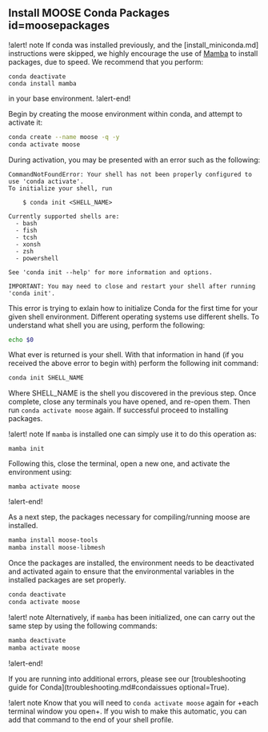 ## Install MOOSE Conda Packages id=moosepackages

!alert! note
If conda was installed previously, and the [install_miniconda.md] instructions were skipped,
we highly encourage the use of [Mamba](https://github.com/mamba-org/mamba) to install
packages, due to speed. We recommend that you perform:

```
conda deactivate
conda install mamba
```

in your base environment.
!alert-end!

Begin by creating the moose environment within conda, and attempt to activate it:

```bash
conda create --name moose -q -y
conda activate moose
```

During activation, you may be presented with an error such as the following:

```pre
CommandNotFoundError: Your shell has not been properly configured to use 'conda activate'.
To initialize your shell, run

    $ conda init <SHELL_NAME>

Currently supported shells are:
  - bash
  - fish
  - tcsh
  - xonsh
  - zsh
  - powershell

See 'conda init --help' for more information and options.

IMPORTANT: You may need to close and restart your shell after running 'conda init'.
```

This error is trying to exlain how to initialize Conda for the first time for your given shell environment. Different operating systems use different shells. To understand what shell you are using, perform the following:

```bash
echo $0
```

What ever is returned is your shell. With that information in hand (if you received the above error to begin with) perform the following init command:

```bash
conda init SHELL_NAME
```

Where SHELL_NAME is the shell you discovered in the previous step. Once complete, close any terminals you have opened, and re-open them. Then run `conda activate moose` again. If successful proceed to installing packages.

!alert! note
If `mamba` is installed one can simply use it to do this operation as:

```
mamba init
```

Following this, close the terminal, open a new one, and activate the environment using:

```
mamba activate moose
```
!alert-end!

As a next step, the packages necessary for compiling/running moose are installed.

```bash
mamba install moose-tools
mamba install moose-libmesh
```

Once the packages are installed, the environment needs to be deactivated and
activated again to ensure that the environmental variables in the installed
packages are set properly.

```bash
conda deactivate
conda activate moose
```

!alert! note
Alternatively, if `mamba` has been initialized, one can carry out the same
step by using the following commands:

```bash
mamba deactivate
mamba activate moose
```
!alert-end!

If you are running into additional errors, please see our [troubleshooting guide for Conda](troubleshooting.md#condaissues optional=True).

!alert note
Know that you will need to `conda activate moose` again for +each terminal window you open+. If you wish to make this automatic, you can add that command to the end of your shell profile.
